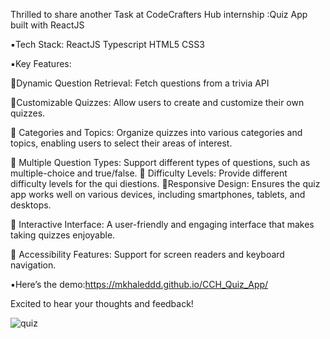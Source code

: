 Thrilled to share another Task at CodeCrafters Hub  internship :Quiz App built with ReactJS

▪️Tech Stack: 
ReactJS 
Typescript
HTML5 
CSS3 

▪️Key Features:

🔺Dynamic Question Retrieval:
Fetch questions from a trivia API 

🔺Customizable Quizzes:
Allow users to create and customize their own
quizzes.

🔺 Categories and Topics:
Organize quizzes into various categories and topics, enabling users to select their areas of interest.

🔺 Multiple Question Types: 
Support different types of questions, such as multiple-choice and true/false.
🔺 Difficulty Levels:
Provide different difficulty levels for the qui diestions.
🔺Responsive Design:
Ensures the quiz app works well on various devices, including smartphones, tablets, and desktops.

🔺 Interactive Interface: 
 A user-friendly and engaging interface that makes taking quizzes enjoyable.
 
🔺 Accessibility Features:
Support for screen readers and keyboard navigation.

▪️Here’s the demo:https://mkhaleddd.github.io/CCH_Quiz_App/

Excited to hear your thoughts and feedback!

![quiz](https://github.com/user-attachments/assets/a6a106d4-c712-40db-ab09-c9d62ea64ca1)
